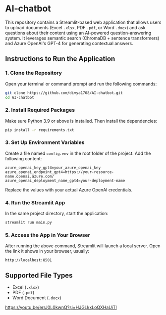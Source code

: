 # AI-chatbot

This repository contains a Streamlit-based web application that allows users to upload documents (Excel `.xlsx`, PDF `.pdf`, or Word `.docx`) and ask questions about their content using an AI-powered question-answering system. It leverages semantic search (ChromaDB + sentence transformers) and Azure OpenAI's GPT-4 for generating contextual answers.

## Instructions to Run the Application

### 1. Clone the Repository

Open your terminal or command prompt and run the following commands:

```bash
git clone https://github.com/divya1708/AI-chatbot.git
cd AI-chatbot
```

### 2. Install Required Packages

Make sure Python 3.9 or above is installed. Then install the dependencies:

```bash
pip install -r requirements.txt
```

### 3. Set Up Environment Variables

Create a file named `config.env` in the root folder of the project. Add the following content:

```env
azure_openai_key_gpt4=your_azure_openai_key
azure_openai_endpoint_gpt4=https://your-resource-name.openai.azure.com/
azure_openai_deployment_name_gpt4=your-deployment-name
```

Replace the values with your actual Azure OpenAI credentials.

### 4. Run the Streamlit App

In the same project directory, start the application:

```bash
streamlit run main.py
```

### 5. Access the App in Your Browser

After running the above command, Streamlit will launch a local server. Open the link it shows in your browser, usually:

```
http://localhost:8501
```

## Supported File Types

- Excel (`.xlsx`)
- PDF (`.pdf`)
- Word Document (`.docx`)

https://youtu.be/errJ0L0kwnQ?si=HJGLkxLoQXHaUiTl
